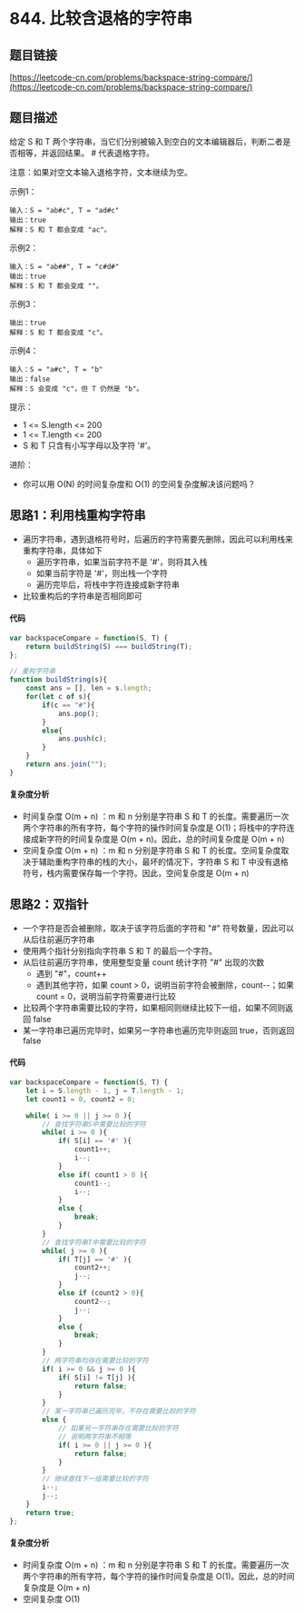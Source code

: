 # 844. 比较含退格的字符串

## 题目链接
[https://leetcode-cn.com/problems/backspace-string-compare/](https://leetcode-cn.com/problems/backspace-string-compare/)

## 题目描述

给定 S 和 T 两个字符串，当它们分别被输入到空白的文本编辑器后，判断二者是否相等，并返回结果。 # 代表退格字符。

注意：如果对空文本输入退格字符，文本继续为空。

示例1：
```
输入：S = "ab#c", T = "ad#c"
输出：true
解释：S 和 T 都会变成 "ac"。
```

示例2：
```
输入：S = "ab##", T = "c#d#"
输出：true
解释：S 和 T 都会变成 ""。
```

示例3：
```输入：S = "a##c", T = "#a#c"
输出：true
解释：S 和 T 都会变成 "c"。
```

示例4：
```
输入：S = "a#c", T = "b"
输出：false
解释：S 会变成 "c"，但 T 仍然是 "b"。
```

提示：

 - 1 <= S.length <= 200
 - 1 <= T.length <= 200
 - S 和 T 只含有小写字母以及字符 '#'。

进阶：

 - 你可以用 O(N) 的时间复杂度和 O(1) 的空间复杂度解决该问题吗？
 

## 思路1：利用栈重构字符串
 - 遍历字符串，遇到退格符号时，后遍历的字符需要先删除，因此可以利用栈来重构字符串，具体如下
   - 遍历字符串，如果当前字符不是 '#'，则将其入栈
   - 如果当前字符是 '#'，则出栈一个字符
   - 遍历完毕后，将栈中字符连接成新字符串
 - 比较重构后的字符串是否相同即可

#### 代码
```javascript
var backspaceCompare = function(S, T) {
    return buildString(S) === buildString(T);
};

// 重构字符串
function buildString(s){
    const ans = [], len = s.length;
    for(let c of s){
        if(c == "#"){
            ans.pop();
        }
        else{
            ans.push(c);
        }
    }
    return ans.join("");
}
```

#### 复杂度分析
 - 时间复杂度 O(m + n) ：m 和 n 分别是字符串 S 和 T 的长度。需要遍历一次两个字符串的所有字符，每个字符的操作时间复杂度是 O(1)；将栈中的字符连接成新字符的时间复杂度是 O(m + n)。因此，总的时间复杂度是 O(m + n)
 - 空间复杂度 O(m + n) ：m 和 n 分别是字符串 S 和 T 的长度。空间复杂度取决于辅助重构字符串的栈的大小，最坏的情况下，字符串 S 和 T 中没有退格符号，栈内需要保存每一个字符。因此，空间复杂度是 O(m + n)

## 思路2：双指针
 - 一个字符是否会被删除，取决于该字符后面的字符和 "#" 符号数量，因此可以从后往前遍历字符串
 - 使用两个指针分别指向字符串 S 和 T 的最后一个字符。
 - 从后往前遍历字符串，使用整型变量 count 统计字符 "#" 出现的次数
   - 遇到 "#"，count++
   - 遇到其他字符，如果 count > 0，说明当前字符会被删除，count--；如果 count = 0，说明当前字符需要进行比较
 - 比较两个字符串需要比较的字符，如果相同则继续比较下一组，如果不同则返回 false
 - 某一字符串已遍历完毕时，如果另一字符串也遍历完毕则返回 true，否则返回false

#### 代码
```javascript
var backspaceCompare = function(S, T) {
    let i = S.length - 1, j = T.length - 1;
    let count1 = 0, count2 = 0;

    while( i >= 0 || j >= 0 ){
        // 查找字符串S中需要比较的字符
        while( i >= 0 ){
            if( S[i] == '#' ){
                count1++;
                i--;
            }
            else if( count1 > 0 ){
                count1--;
                i--;
            }
            else {
                break;
            }
        }
        // 查找字符串T中需要比较的字符
        while( j >= 0 ){
            if( T[j] == '#' ){
                count2++;
                j--;
            }
            else if (count2 > 0){
                count2--;
                j--;
            }
            else {
                break;
            }
        }
        // 两字符串均存在需要比较的字符
        if( i >= 0 && j >= 0 ){
            if( S[i] != T[j] ){
                return false;
            }
        }
        // 某一字符串已遍历完毕，不存在需要比较的字符
        else {
            // 如果另一字符串存在需要比较的字符
            // 说明两字符串不相等
            if( i >= 0 || j >= 0 ){
                return false;
            }
        }
        // 继续查找下一组需要比较的字符
        i--;
        j--;
    }
    return true;
};
```

#### 复杂度分析
 - 时间复杂度 O(m + n) ：m 和 n 分别是字符串 S 和 T 的长度。需要遍历一次两个字符串的所有字符，每个字符的操作时间复杂度是 O(1)。因此，总的时间复杂度是 O(m + n)
 - 空间复杂度 O(1)

